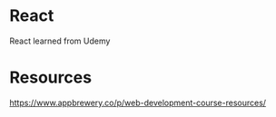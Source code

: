 # React
React learned from Udemy
# Resources
https://www.appbrewery.co/p/web-development-course-resources/ 